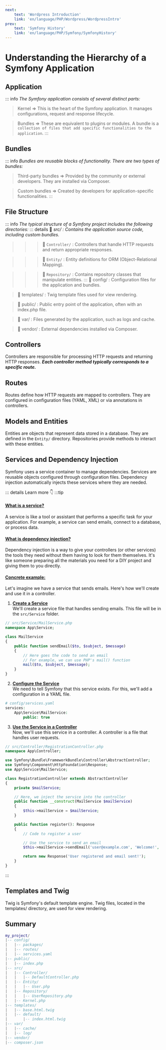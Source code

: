 ```yaml
---
next: 
    text: 'Wordpress Introduction'
    link: 'en/language/PHP/Wordpress/WordpressIntro'
prev: 
    text: 'Symfony History'
    link: 'en/language/PHP/Symfony/SymfonyHistory'
---
```


# Understanding the Hierarchy of a Symfony Application

## Application
::: info *The Symfony application consists of several distinct parts:*
>  Kernel => This is the heart of the Symfony application. It manages configurations, request and response lifecycle.

> Bundles => These are equivalent to plugins or modules. A bundle is a `collection of files that add specific functionalities to the application`.
:::

## Bundles

::: info *Bundles are reusable blocks of functionality. There are two types of bundles:*
>  Third-party bundles => Provided by the community or external developers. They are installed via Composer.

> Custom bundles => Created by developers for application-specific functionalities.
:::

## File Structure

::: info *The typical structure of a Symfony project includes the following directories:*
::: details :file_folder: *src/ : Contains the application source code, including custom bundles.*
>>>:open_file_folder: `Controller/` : Controllers that handle HTTP requests and return appropriate responses.

>>>:open_file_folder: `Entity/` : Entity definitions for ORM (Object-Relational Mapping).

>>>:open_file_folder: `Repository/` : Contains repository classes that manipulate entities.
:::
>:file_folder: config/ : Configuration files for the application and bundles.

>:file_folder: templates/ : Twig template files used for view rendering.

>:file_folder: public/ : Public entry point of the application, often with an index.php file.

>:file_folder: var/ : Files generated by the application, such as logs and cache.

>:file_folder: vendor/ : External dependencies installed via Composer.

## Controllers
Controllers are responsible for processing HTTP requests and returning HTTP responses. ***Each controller method typically corresponds to a specific route.***

## Routes
Routes define how HTTP requests are mapped to controllers. They are configured in configuration files (YAML, XML) or via annotations in controllers.

## Models and Entities
Entities are objects that represent data stored in a database. They are defined in the `Entity/` directory. Repositories provide methods to interact with these entities.

## Services and Dependency Injection
Symfony uses a service container to manage dependencies. Services are reusable objects configured through configuration files. Dependency injection automatically injects these services where they are needed.

::: details Learn more :point_down:
:::tip <h4><u>What is a service?</u></h4>
<p class="italic">A service is like a tool or assistant that performs a specific task for your application. For example, a service can send emails, connect to a database, or process data.</p>

<h4><u>What is dependency injection?</u></h4>
<p class="italic">Dependency injection is a way to give your controllers (or other services) the tools they need without them having to look for them themselves. It's like someone preparing all the materials you need for a DIY project and giving them to you directly.</p>

<h4><u>Concrete example:</u></h4>
Let's imagine we have a service that sends emails. Here's how we'll create and use it in a controller.

1. **<u>Create a Service</u>**<br>
We'll create a service file that handles sending emails. This file will be in the `src/Service` folder.

```php
// src/Service/MailService.php
namespace App\Service;

class MailService
{
    public function sendEmail($to, $subject, $message)
    {
        // Here goes the code to send an email
        // For example, we can use PHP's mail() function
        mail($to, $subject, $message);
    }
}

```
2. **<u>Configure the Service</u>**<br>
We need to tell Symfony that this service exists. For this, we'll add a configuration in a YAML file.

```php
# config/services.yaml
services:
    App\Service\MailService:
        public: true

```
3. **<u>Use the Service in a Controller</u>**<br>
Now, we'll use this service in a controller. A controller is a file that handles user requests.

```php
// src/Controller/RegistrationController.php
namespace App\Controller;

use Symfony\Bundle\FrameworkBundle\Controller\AbstractController;
use Symfony\Component\HttpFoundation\Response;
use App\Service\MailService;

class RegistrationController extends AbstractController
{
    private $mailService;

    // Here, we inject the service into the controller
    public function __construct(MailService $mailService)
    {
        $this->mailService = $mailService;
    }

    public function register(): Response
    {
        // Code to register a user

        // Use the service to send an email
        $this->mailService->sendEmail('user@example.com', 'Welcome!', 'Thanks for registering!');

        return new Response('User registered and email sent!');
    }
}
```
:::

## Templates and Twig
Twig is Symfony's default template engine. Twig files, located in the templates/ directory, are used for view rendering.

## Summary
```lua
my_project/
|-- config/
|   |-- packages/
|   |-- routes/
|   |-- services.yaml
|-- public/
|   |-- index.php
|-- src/
|   |-- Controller/
|   |   |-- DefaultController.php
|   |-- Entity/
|   |   |-- User.php
|   |-- Repository/
|   |   |-- UserRepository.php
|   |-- Kernel.php
|-- templates/
|   |-- base.html.twig
|   |-- default/
|       |-- index.html.twig
|-- var/
|   |-- cache/
|   |-- log/
|-- vendor/
|-- composer.json
``` 